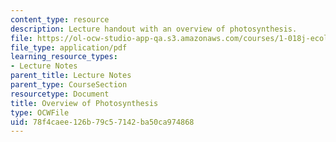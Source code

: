```yaml
---
content_type: resource
description: Lecture handout with an overview of photosynthesis.
file: https://ol-ocw-studio-app-qa.s3.amazonaws.com/courses/1-018j-ecology-i-the-earth-system-fall-2009/78f4caee126b79c57142ba50ca974868_MIT1_018JF09_lec03_Photo.pdf
file_type: application/pdf
learning_resource_types:
- Lecture Notes
parent_title: Lecture Notes
parent_type: CourseSection
resourcetype: Document
title: Overview of Photosynthesis
type: OCWFile
uid: 78f4caee-126b-79c5-7142-ba50ca974868
---
```

